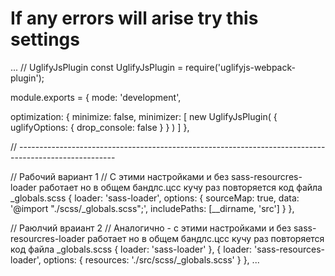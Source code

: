 # If any errors will arise try this settings

...
// UglifyJsPlugin
const UglifyJsPlugin = require('uglifyjs-webpack-plugin');

module.exports = {
  mode: 'development',
  
  optimization: {
    minimize: false,
    minimizer: [ new UglifyJsPlugin( { uglifyOptions: { drop_console: false } } ) ]
  },


     
// ------------------------------------------------------------------------------------------------------

// Рабочий вариант 1
// С этими настройками и без sass-resourcres-loader работает но в общем бандлс.цсс кучу раз повторяется код файла _globals.scss
                 { loader: 'sass-loader', options: { sourceMap: true,
                                                     data: '@import "./scss/_globals.scss";',
                                                     includePaths: [__dirname, 'src'] } },
                                                     
// Раюлчий враиант 2
// Аналогично - с этими настройками и без sass-resourcres-loader работает но в общем бандлс.цсс кучу раз повторяется код файла _globals.scss
                 { loader: 'sass-loader' },
                 { loader: 'sass-resources-loader', options: { resources: './src/scss/_globals.scss' } },
...
